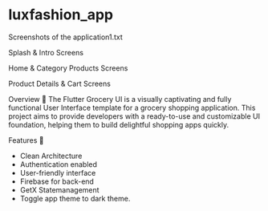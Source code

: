 # luxfashion_app 

Screenshots of the application1.txt

Splash & Intro Screens

Home & Category Products Screens

Product Details & Cart Screens

Overview 📙
The Flutter Grocery UI is a visually captivating and fully functional User Interface template for a grocery shopping application. This project aims to provide developers with a ready-to-use and customizable UI foundation, helping them to build delightful shopping apps quickly.


Features 🌟
- Clean Architecture  
- Authentication enabled
- User-friendly interface
- Firebase for back-end
- GetX Statemanagement
- Toggle app theme to dark theme.


 
